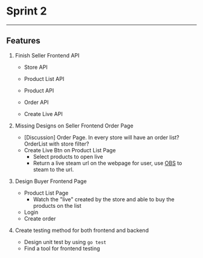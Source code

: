 # Sprint 2
---
## Features
1. Finish Seller Frontend API 
   - Store API 
   - Product List API 
   - Product API 
   
   - Order API 
   - Create Live API
   
2. Missing Designs on Seller Frontend Order Page
   - [Discussion] Order Page. In every store will have an order list? OrderList with store filter? 
   - Create Live Btn on Product List Page
      - Select products to open live
      - Return a live steam url on the webpage for user, use [OBS](https://obsproject.com/) to steam to the url.
        
3. Design Buyer Frontend Page
   - Product List Page 
      - Watch the "live" created by the store and able to buy the products on the list
   - Login
   - Create order

4. Create testing method for both frontend and backend
   - Design unit test by using ```go test```
   - Find a tool for frontend testing
